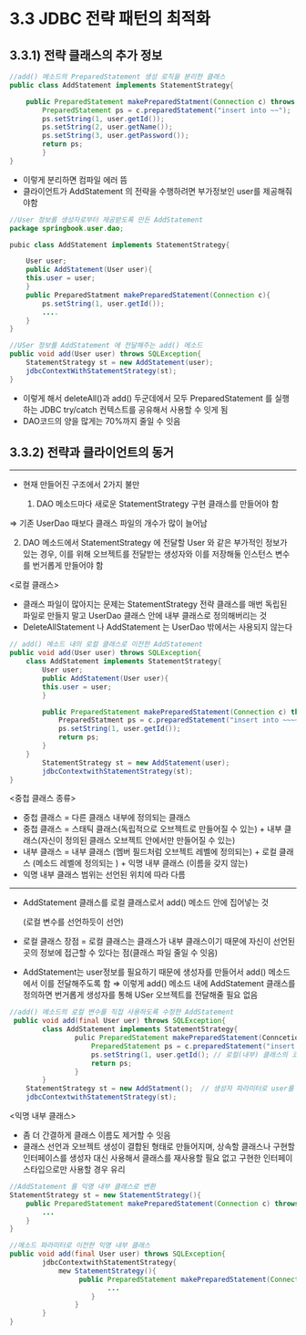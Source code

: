 # 3.3 JDBC 전략 패턴의 최적화

## 3.3.1) 전략 클래스의 추가 정보

```java
//add() 메소드의 PreparedStatement 생성 로직을 분리한 클래스
public class AddStatement implements StatementStrategy{

	public PreparedStatement makePreparedStatment(Connection c) throws SQLException {
		PreparedStatement ps = c.preparedStatement("insert into ~~");
		ps.setString(1, user.getId());
		ps.setString(2, user.getName());
		ps.setString(3, user.getPassword());
		return ps;
		}
}
```

- 이렇게 분리하면 컴파일 에러 뜸
- 클라이언트가 AddStatement 의 전략을 수행하려면 부가정보인 user를 제공해줘야함

```java
//User 정보를 생성자로부터 제공받도록 만든 AddStatement
package springbook.user.dao;

pubic class AddStatement implements StatementStrategy{

	User user;
	public AddStatement(User user){
	this.user = user;
	}
	public PreparedStatment makePreparedStatement(Connection c){
		ps.setString(1, user.getId());
		....
	}
}
```

```java
//USer 정보를 AddStatement 에 전달해주는 add() 메소드
public void add(User user) throws SQLException{
	StatementStrategy st = new AddStatement(user);
	jdbcContextWithStatementStrategy(st);
}
```

- 이렇게 해서 deleteAll()과 add() 두군데에서 모두 PreparedStatement 를 실행하는 JDBC try/catch 컨텍스트를 공유해서 사용할 수 잇게 됨
- DAO코드의 양을 많게는 70%까지 줄일 수 잇음

## 3.3.2) 전략과 클라이언트의 동거

---

- 현재 만들어진 구조에서 2가지 불만

   1) DAO 메소드마다 새로운 StatementStrategy 구현 클래스를 만들어야 함

⇒ 기존 UserDao 때보다 클래스 파일의 개수가 많이 늘어남

   2) DAO  메소드에서 StatementStrategy 에 전달할 User 와 같은 부가적인 정보가 있는 경우, 이를 위해 오브젝트를 전달받는 생성자와 이를 저장해둘 인스턴스 변수를 번거롭게 만들어야 함

<로컬 클래스>

- 클래스 파일이 많아지는 문제는 StatementStrategy 전략 클래스를 매번 독립된 파일로 만들지 말고 UserDao  클래스 안에 내부 클래스로 정의해버리는 것
- DeleteAllStatement 나 AddStatement 는 UserDao 밖에서는 사용되지 않는다

```java
// add() 메소드 내의 로컬 클래스로 이전한 AddStatement
public void add(User user) throws SQLException{
	class AddStatement implements StatementStrategy{
		User user;
		public AddStatement(User user){
		this.user = user;
		}

		public PreparedStatement makePreparedStatement(Connection c) throws SQLException{
			PreparedStatment ps = c.preparedStatement("insert into ~~~~");
			ps.setString(1, user.getId());
			return ps;
		}
	}
		StatementStrategy st = new AddStatement(user);
		jdbcContextwithStatementStrategy(st);
}
```

<중첩 클래스 종류>

- 중첩 클래스 = 다른 클래스 내부에 정의되는 클래스
- 중첩 클래스 = 스태틱 클래스(독립적으로 오브젝트로 만들어질 수 있는) 
                   + 내부 클래스(자신이 정의된 클래스 오브젝트 안에서만 만들어질 수 있는)
- 내부 클래스 = 내부 클래스 (멤버 필드처럼 오브젝트 레벨에 정의되는)
                     + 로컬 클래스 (메소드 레벨에 정의되는 )
                     + 익명 내부 클래스 (이름을 갖지 않는)
- 익명 내부 클래스 범위는 선언된 위치에 따라 다름

---

- AddStatement 클래스를 로컬 클래스로서 add() 메소드 안에 집어넣는 것

    (로컬 변수를 선언하듯이 선언)

- 로컬 클래스 장점 = 로컬 클래스는 클래스가 내부 클래스이기 때문에 자신이 선언된 곳의 정보에 접근할 수 있다는 점(클래스 파일 줄일 수 잇음)
- AddStatement는 user정보를 필요하기 때문에 생성자를 만들어서 add() 메소드에서 이를 전달해주도록 함 ⇒ 이렇게 add() 메소드 내에 AddStatement 클래스를 정의하면 번거롭게 생성자를 통해 USer 오브젝트를 전달해줄 필요 없음

```java
//add() 메소드의 로컬 변수를 직접 사용하도록 수정한 AddStatement
 public void add(final User uer) throws SQLException{
		class AddStatement implements StatementStrategy{
				pulic PreparedStatement makePreparedStatement(Conncetion c) throws SQLException{
					PreparedStatement ps = c.preparedStatement("insert into ~~~~");
					ps.setString(1, user.getId(); // 로컬(내부) 클래스의 코드에서 외부의 메소드 로컬 변수에 직접 접근할 수 잇음
					return ps;
				}
		}
	StatementStrategy st = new AddStatment();  // 생성자 파라미터로 user를 전달하지 않아도 됨
	jdbcContextwithStatementStrategy(st);

```

<익명 내부 클래스>

- 좀 더 간결하게 클래스 이름도 제거할 수 잇음
- 클래스 선언과 오브젝트 생성이 결합된 형태로 만들어지며, 상속할 클래스나 구현할 인터페이스를 생성자 대신 사용해서 클래스를 재사용할 필요 없고 구현한 인터페이스타입으로만 사용할 경우 유리

```java
//AddStatement 를 익명 내부 클래스로 변환
StatementStrategy st = new StatementStrategy(){
	public PreparedStatement makePreparedStatement(Connection c) throws SQLException{
		...
	}
}

//메소드 파라미터로 이전한 익명 내부 클래스
public void add(final User user) throws SQLException{
		jdbcContextwithStatementStrategy{
			mew StatementStrategy(){
				 public PreparedStatement makePreparedStatement(Connection c) throws SQLException{
						...
					}
				}
		}
}
```